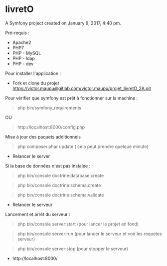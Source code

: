 livretO
=======

A Symfony project created on January 9, 2017, 4:40 pm.

Pré-requis :
- Apache2
- PHP7
- PHP - MySQL
- PHP - ldap
- PHP - dev

Pour installer l'application :
- Fork et clone du projet https://victor.maupu@gitlab.com/victor.maupu/projet_livretO_2A.git

Pour vérifier que symfony est prêt à fonctionner sur la machine :

> php bin/symfony_requirements

OU

> http://localhost:8000/config.php

Mise à jour des paquets additionnels 

> php composer.phar update ( cela peut prendre quelque minute) 

- Relancer le server 


Si la base de données n'est pas instalée :

> php bin/console doctrine:database:create

> php bin/console doctrine:schema:create

> php bin/console doctrine:schema:validate
- Relancer le serveur

Lancement et arrêt du serveur :

> php bin/console server:start    (pour lancer le projet en fond)

> php bin/console server:run      (pour lancer le serveur et voir les requetes serveur)
 
> php bin/console server:stop     (pour stopper le serveur)

- http://localhost:8000/


